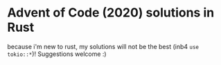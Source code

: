 # Advent of Code (2020) solutions in Rust

because i'm new to rust, my solutions will not be the best (inb4 `use tokio::*`)! Suggestions welcome :)
